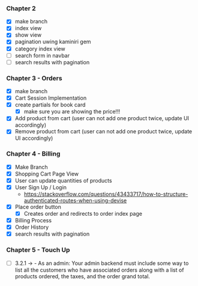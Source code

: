 ### Chapter 2

- [x] make branch
- [x] index view
- [x] show view
- [x] pagination uwing kaminiri gem
- [x] category index view
- [ ] search form in navbar
- [ ] search results with pagination

### Chapter 3 - Orders

- [x] make branch
- [x] Cart Session Implementation
- [x] create partials for book card
  - [x] make sure you are showing the price!!!
- [x] Add product from cart (user can not add one product twice, update UI accordingly)
- [x] Remove product from cart (user can not add one product twice, update UI accordingly)

### Chapter 4 - Billing

- [x] Make Branch
- [x] Shopping Cart Page View
- [x] User can update quantities of products
- [x] User Sign Up / Login
  - https://stackoverflow.com/questions/43433717/how-to-structure-authenticated-routes-when-using-devise
- [x] Place order button
  - [x] Creates order and redirects to order index page
- [x] Billing Process
- [x] Order History
- [x] search results with pagination

### Chapter 5 - Touch Up

- [ ] 3.2.1 -> - As an admin: Your admin backend must include some way to list all the customers who have associated orders along with a list of products ordered, the taxes, and the order grand total.
